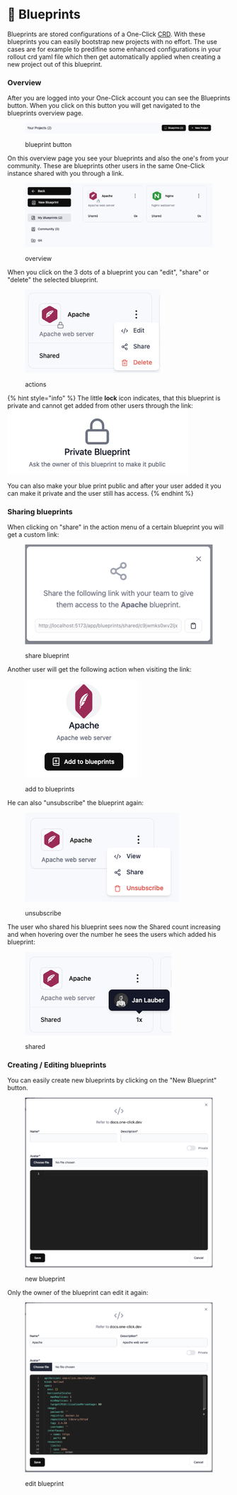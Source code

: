 # 📃 Blueprints

Blueprints are stored configurations of a One-Click [CRD](../operator-manual/crd.md). With these blueprints you can easily bootstrap new projects with no effort. The use cases are for example to predifine some enhanced configurations in your rollout crd yaml file which then get automatically applied when creating a new project out of this blueprint.

### Overview

After you are logged into your One-Click account you can see the Blueprints button. When you click on this button you will get navigated to the blueprints overview page.

<figure><img src="../.gitbook/assets/image (5).png" alt=""><figcaption><p>blueprint button</p></figcaption></figure>

On this overview page you see your blueprints and also the one's from your community. These are blueprints other users in the same One-Click instance shared with you through a link.

<figure><img src="../.gitbook/assets/image (1) (1).png" alt=""><figcaption><p>overview</p></figcaption></figure>

When you click on the 3 dots of a blueprint you can "edit", "share" or "delete" the selected blueprint.

<figure><img src="../.gitbook/assets/image (3) (1).png" alt=""><figcaption><p>actions</p></figcaption></figure>

{% hint style="info" %}
The little **lock** icon indicates, that this blueprint is private and cannot get added from other users through the link:\
<img src="../.gitbook/assets/image (5) (1).png" alt="" data-size="original">

You can also make your blue print public and after your user added it you can make it private and the user still has access.
{% endhint %}

### Sharing blueprints

When clicking on "share" in the action menu of a certain blueprint you will get a custom link:

<figure><img src="../.gitbook/assets/image (6).png" alt=""><figcaption><p>share blueprint</p></figcaption></figure>

Another user will get the following action when visiting the link:

<figure><img src="../.gitbook/assets/image (7).png" alt=""><figcaption><p>add to blueprints</p></figcaption></figure>

He can also "unsubscribe" the blueprint again:

<figure><img src="../.gitbook/assets/image (8).png" alt=""><figcaption><p>unsubscribe</p></figcaption></figure>

The user who shared his blueprint sees now the Shared count increasing and when hovering over the number he sees the users which added his blueprint:

<figure><img src="../.gitbook/assets/image (9).png" alt=""><figcaption><p>shared</p></figcaption></figure>

### Creating / Editing blueprints

You can easily create new blueprints by clicking on the "New Blueprint" button.

<figure><img src="../.gitbook/assets/image (2) (1).png" alt=""><figcaption><p>new blueprint</p></figcaption></figure>

Only the owner of the blueprint can edit it again:

<figure><img src="../.gitbook/assets/image (10).png" alt=""><figcaption><p>edit blueprint</p></figcaption></figure>
